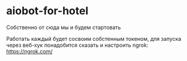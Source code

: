 # aiobot-for-hotel

Собственно от сюда мы и будем стартовать 

Работать каждый будет сосвоим собстенным токеном, для запуска через веб-хук понадобится сказать и настроить ngrok: https://ngrok.com/
